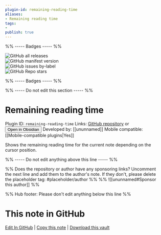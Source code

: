 ```yaml
---
plugin-id: remaining-reading-time
aliases:
- Remaining reading time
tags: 
- 
publish: true
---
```


%% ----- Badges ----- %%

![GitHub all releases](https://img.shields.io/github/downloads/ununnamed/remaining-reading-time/total?color=573E7A&logo=github&style=for-the-badge)   
![GitHub manifest version](https://img.shields.io/github/manifest-json/v/ununnamed/remaining-reading-time?color=573E7A&logo=github&style=for-the-badge)   
![GitHub issues by-label](https://img.shields.io/github/issues/ununnamed/remaining-reading-time/help%20wanted?color=573E7A&logo=github&style=for-the-badge)   
![GitHub Repo stars](https://img.shields.io/github/stars/ununnamed/remaining-reading-time?color=573E7A&logo=github&style=for-the-badge)

%% ----- Badges ----- %%

%% ----- Do not edit this section ----- %%

# Remaining reading time

Plugin ID: `remaining-reading-time`
Links: [GitHub repository](https://github.com/ununnamed/remaining-reading-time) or [<button id=HH>Open in Obsidian</button>](obsidian://show-plugin?id=remaining-reading-time)
Developed by: [[ununnamed]]
Mobile compatible: [[Mobile-compatible plugins|Yes]]

Shows the remaining reading time for the current note depending on the cursor position.

%% ----- Do not edit anything above this line ----- %% 

%% Does the repository or author have any sponsoring links? Uncomment the next line and add them to the author's note. If they don't, please delete the placeholder tag: #placeholder/author %%
%% ![[ununnamed#Sponsor this author]] %%

%% Hub footer: Please don't edit anything below this line %%

# This note in GitHub

<span class="git-footer">[Edit In GitHub](https://github.dev/obsidian-community/obsidian-hub/blob/main/02%20-%20Community%20Expansions/02.05%20All%20Community%20Expansions/Plugins/remaining-reading-time.md "git-hub-edit-note") | [Copy this note](https://raw.githubusercontent.com/obsidian-community/obsidian-hub/main/02%20-%20Community%20Expansions/02.05%20All%20Community%20Expansions/Plugins/remaining-reading-time.md "git-hub-copy-note") | [Download this vault](https://github.com/obsidian-community/obsidian-hub/archive/refs/heads/main.zip "git-hub-download-vault") </span>
